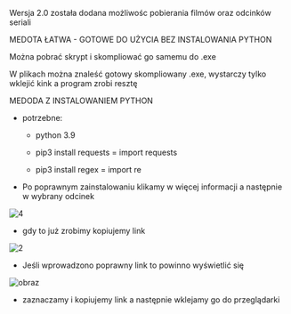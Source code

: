 Wersja 2.0 została dodana możliwośc pobierania filmów oraz odcinków seriali

MEDOTA ŁATWA - GOTOWE DO UŻYCIA BEZ INSTALOWANIA PYTHON

 Można pobrać skrypt i skompliować go samemu do .exe

 W plikach można znaleść gotowy skompliowany .exe, wystarczy tylko wklejić kink a program zrobi resztę


MEDODA Z INSTALOWANIEM PYTHON

* potrzebne:
 
  - python 3.9
 
  - pip3 install requests = import requests
 
  - pip3 install regex = import re
   
   
- Po poprawnym zainstalowaniu klikamy w więcej informacji a następnie w wybrany odcinek

![4](https://user-images.githubusercontent.com/98317764/220185958-a0b2a2b1-f1b2-4ec3-acbe-6ad6c5a6e82c.png)

- gdy to już zrobimy kopiujemy link

![2](https://user-images.githubusercontent.com/98317764/220185160-cee34107-831e-4f01-9b0f-32b6acdd2cc4.png)

- Jeśli wprowadzono poprawny link to powinno wyświetlić się


![obraz](https://user-images.githubusercontent.com/98317764/225728908-9411e1fb-a730-4a78-9734-b3a1a217296a.png)


- zaznaczamy i kopiujemy link a następnie wklejamy go do przeglądarki
